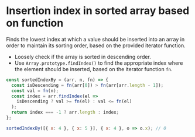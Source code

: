 # Insertion index in sorted array based on function

Finds the lowest index at which a value should be inserted into an array in order to maintain its sorting order, based on the provided iterator function.

* Loosely check if the array is sorted in descending order.
* Use `Array.prototype.findIndex()` to find the appropriate index where the element should be inserted, based on the iterator function `fn`.

```js
const sortedIndexBy = (arr, n, fn) => {
  const isDescending = fn(arr[0]) > fn(arr[arr.length - 1]);
  const val = fn(n);
  const index = arr.findIndex(el =>
    isDescending ? val >= fn(el) : val <= fn(el)
  );
  return index === -1 ? arr.length : index;
};
```

```js
sortedIndexBy([{ x: 4 }, { x: 5 }], { x: 4 }, o => o.x); // 0
```
